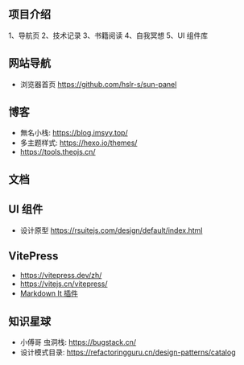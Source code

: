 ## 项目介绍

1、导航页
2、技术记录
3、书籍阅读
4、自我冥想
5、UI 组件库

## 网站导航

- 浏览器首页 <https://github.com/hslr-s/sun-panel>

## 博客

- 無名小栈: <https://blog.imsyy.top/>
- 多主题样式: <https://hexo.io/themes/>
- <https://tools.theojs.cn/>

## 文档

## UI 组件

- 设计原型 <https://rsuitejs.com/design/default/index.html>

## VitePress

- <https://vitepress.dev/zh/>
- <https://vitejs.cn/vitepress/>
- [Markdown It 插件](https://mdit-plugins.github.io/zh/)

## 知识星球

- 小傅哥 虫洞栈: <https://bugstack.cn/>
- 设计模式目录: <https://refactoringguru.cn/design-patterns/catalog>
